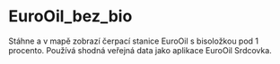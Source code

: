 # EuroOil_bez_bio
Stáhne a v mapě zobrazí čerpací stanice EuroOil s bisoložkou pod 1 procento. Používá shodná veřejná data jako aplikace EuroOil Srdcovka.
